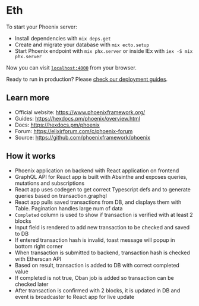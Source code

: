 # Eth

To start your Phoenix server:

  * Install dependencies with `mix deps.get`
  * Create and migrate your database with `mix ecto.setup`
  * Start Phoenix endpoint with `mix phx.server` or inside IEx with `iex -S mix phx.server`

Now you can visit [`localhost:4000`](http://localhost:4000) from your browser.

Ready to run in production? Please [check our deployment guides](https://hexdocs.pm/phoenix/deployment.html).

## Learn more

  * Official website: https://www.phoenixframework.org/
  * Guides: https://hexdocs.pm/phoenix/overview.html
  * Docs: https://hexdocs.pm/phoenix
  * Forum: https://elixirforum.com/c/phoenix-forum
  * Source: https://github.com/phoenixframework/phoenix

## How it works

- Phoenix application on backend with React application on frontend
- GraphQL API for React app is built with Absinthe and exposes queries, mutations and subscriptions
- React app uses codegen to get correct Typescript defs and to generate queries based on transaction.graphql
- React app pulls saved transactions from DB, and displays them with Table. Pagination handles large num of data
- `Completed` column is used to show if transaction is verified with at least 2 blocks
- Input field is rendered to add new transaction to be checked and saved to DB
- If entered transaction hash is invalid, toast message will popup in bottom right corner
- When transaction is submitted to backend, transaction hash is checked with Etherscan API
- Based on result, transaction is added to DB with correct completed value
- If completed is not true, Oban job is added so transaction can be checked later
- After transaction is confirmed with 2 blocks, it is updated in DB and event is broadcaster to React app for live update
